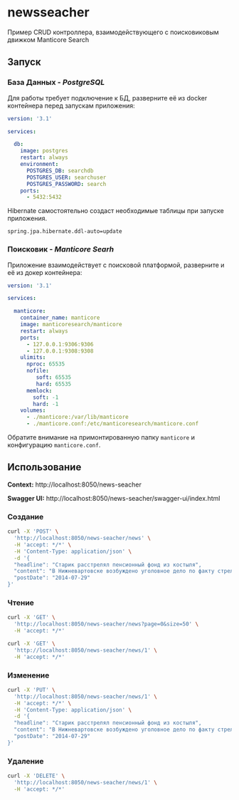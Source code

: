 # newsseacher

Пример CRUD контроллера, взаимодействующего с поисковиковым движком Manticore Search

## Запуск

### База Данных - *PostgreSQL*

Для работы требует подключение к БД, разверните её из docker контейнера перед запускам приложения:

```yaml
version: '3.1'

services:

  db:
    image: postgres
    restart: always
    environment:
      POSTGRES_DB: searchdb
      POSTGRES_USER: searchuser
      POSTGRES_PASSWORD: search
    ports:
      - 5432:5432
```

Hibernate самостоятельно создаст необходимые таблицы при запуске приложения.

```properties
spring.jpa.hibernate.ddl-auto=update
```

### Поисковик - *Manticore Searh*

Приложение взаимодействует с поисковой платформой, разверните и её из докер контейнера:

```yaml
version: '3.1'

services:

  manticore:
    container_name: manticore
    image: manticoresearch/manticore
    restart: always
    ports:
      - 127.0.0.1:9306:9306
      - 127.0.0.1:9308:9308
    ulimits:
      nproc: 65535
      nofile:
         soft: 65535
         hard: 65535
      memlock:
        soft: -1
        hard: -1  
    volumes:
      - ./manticore:/var/lib/manticore
      - ./manticore.conf:/etc/manticoresearch/manticore.conf
```

Обратите внимание на примонтированную папку `manticore` и конфигурацию `manticore.conf`.


## Использование

**Context:** http://localhost:8050/news-seacher

**Swagger UI:** http://localhost:8050/news-seacher/swagger-ui/index.html

### Создание

```bash
curl -X 'POST' \
  'http://localhost:8050/news-seacher/news' \
  -H 'accept: */*' \
  -H 'Content-Type: application/json' \
  -d '{
  "headline": "Старик расстрелял пенсионный фонд из костыля",
  "content": "В Нижневартовске возбуждено уголовное дело по факту стрельбы пенсионера из костыля. В начале апреля 61-летний мужчина отправился в пенсионный фонд, чтобы оформить документ на оказание социальной помощи. На входе в здание он попытался костылем сбить наледь.",
  "postDate": "2014-07-29"
}'
```

### Чтение 

```bash
curl -X 'GET' \
  'http://localhost:8050/news-seacher/news?page=0&size=50' \
  -H 'accept: */*'
```

```bash
curl -X 'GET' \
  'http://localhost:8050/news-seacher/news/1' \
  -H 'accept: */*'
```

### Изменение

```bash
curl -X 'PUT' \
  'http://localhost:8050/news-seacher/news/1' \
  -H 'accept: */*' \
  -H 'Content-Type: application/json' \
  -d '{
  "headline": "Старик расстрелял пенсионный фонд из костыля",
  "content": "В Нижневартовске возбуждено уголовное дело по факту стрельбы пенсионера из костыля. В начале апреля 61-летний мужчина отправился в пенсионный фонд, чтобы оформить документ на оказание социальной помощи. На входе в здание он попытался костылем сбить наледь. После нескольких ударов предмет внезапно выстрелил 13 раз.",
  "postDate": "2014-07-29"
}'
```

### Удаление

```bash
curl -X 'DELETE' \
  'http://localhost:8050/news-seacher/news/1' \
  -H 'accept: */*'
```
